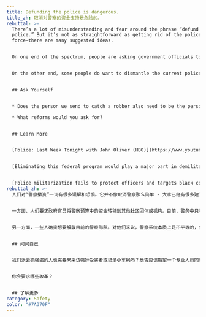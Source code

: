 ```yaml
---
title: Defunding the police is dangerous.
title_zh: 取消对警察的资金支持是危险的。
rebuttal: >-
  There’s a lot of misunderstanding and fear around the phrase “defund the
  police.” But it’s not as straightforward as getting rid of the police
  force—there are many suggested ideas. 


  On one end of the spectrum, people are asking government officials to carefully look at the police budget and reinvest some of that money to other community groups or agencies. Currently, only a very small part of policing involves preventing crime that is actively in progress, or requires the use of force. Much of the day-to-day work involves standing in for other specialties: therapists, social workers, and mental health professionals. Defunding the police would mean shifting those resources to professionals who have appropriate training and are better equipped to de-escalate certain situations.


  On the other end, some people do want to dismantle the current police force. For them, the policing system is inherently unequal, and trust is damaged beyond repair. They want to start over and build up a new system from the ground up. This doesn’t mean that there would be no emergency services—just that a new system of response will be built with the community in mind. [Here is an example](https://www.npr.org/sections/live-updates-protests-for-racial-justice/2020/06/08/872416644/former-chief-of-reformed-camden-n-j-force-police-need-consent-of-the-people) of how Camden, NJ did this successfully in 2013.


  ## Ask Yourself


  * Does the person we send to catch a robber also need to be the person we send to interview a rape victim or document a fender bender? Should one profession be expected to do all that important community care (with very little training) all at the same time?

  * What reforms would you ask for?


  ## Learn More


  [Police: Last Week Tonight with John Oliver (HBO)](https://www.youtube.com/watch?v=Wf4cea5oObY)


  [Eliminating this federal program would play a major part in demilitarizing the police (Fast Company)](https://www.fastcompany.com/90513061/eliminating-this-federal-program-would-play-a-major-part-in-demilitarizing-the-police)


  [Police militarization fails to protect officers and targets black communities, study finds (PBS)](https://www.pbs.org/newshour/science/police-militarization-fails-to-protect-officers-and-targets-black-communities-study-finds)
rebuttal_zh: >-
  人们对“警察撤资”一词有很多误解和恐惧。它并不像取消警察那么简单 - 大家已经有很多建议。


  一方面，人们要求政府官员将警察预算中的资金转移到其他社区团体或机构。目前，警务中只有很小一部分涉及预防正在进行的犯罪或需要使用武力。许多日常工作都涉及到做其他专业人员的事项：心理治疗师、社会工作者和心理健康专业人员。减少对警察的资金支持意味着将这些资源转移到受过适当培训并更有能力缓解紧张局势的专业人员手中。


  另一方面，一些人确实想要解散目前的警察部队。对他们来说，警察系统本质上是不平等的，信任已受到了无法修复的损害。他们想从头开始，从头开始建立一个新的系统。这并不意味着不再有紧急服务 - 会在考虑到社区的情况下，建立一个新的响应系统。以下是新泽西州卡姆登在2013年成功做到这一点的一个例子。


  ## 问问自己


  我们派去抓强盗的人也需要来采访强奸受害者或记录小车祸吗？是否应该期望一个专业人员同时做所有这些重要的社区工作(而这名专业人员每项工作受到的培训可能很少)？


  你会要求哪些改革？


  ## 了解更多
category: Safety
color: "#7A370F"
---
```


